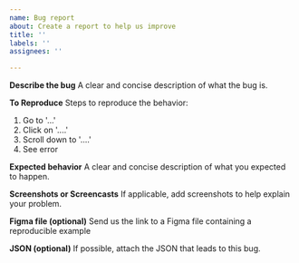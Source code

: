 ```yaml
---
name: Bug report
about: Create a report to help us improve
title: ''
labels: ''
assignees: ''

---
```


**Describe the bug**
A clear and concise description of what the bug is.

**To Reproduce**
Steps to reproduce the behavior:
1. Go to '...'
2. Click on '....'
3. Scroll down to '....'
4. See error

**Expected behavior**
A clear and concise description of what you expected to happen.

**Screenshots or Screencasts**
If applicable, add screenshots to help explain your problem.

**Figma file (optional)**
Send us the link to a Figma file containing a reproducible example

**JSON (optional)**
If possible, attach the JSON that leads to this bug.

